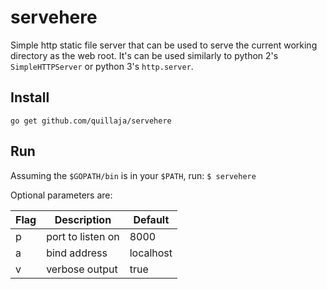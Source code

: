 # servehere
Simple http static file server that can be used to serve the current working directory as the web root. 
It's can be used similarly to python 2's `SimpleHTTPServer` or python 3's `http.server`.

## Install
    go get github.com/quillaja/servehere

## Run
Assuming the `$GOPATH/bin` is in your `$PATH`, run:
`$ servehere`

Optional parameters are:

| Flag | Description | Default |
|---|---|---|
| p | port to listen on | 8000 |
| a | bind address | localhost |
| v | verbose output | true |
